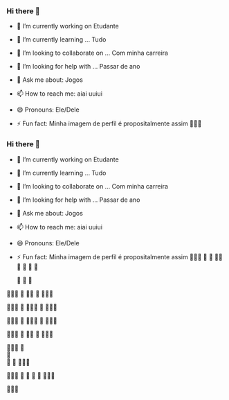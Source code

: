### Hi there 👋


- 🔭 I’m currently working on
Etudante

- 🌱 I’m currently learning ...
Tudo

- 👯 I’m looking to collaborate on ...
Com minha carreira

- 🤔 I’m looking for help with ...
Passar de ano

- 💬 Ask me about:
Jogos

- 📫 How to reach me:
aiai uuiui

- 😄 Pronouns:
Ele/Dele

- ⚡ Fun fact:
Minha imagem de perfil é propositalmente assim
🍑🍑🍑
### Hi there 👋


- 🔭 I’m currently working on
Etudante

- 🌱 I’m currently learning ...
Tudo

- 👯 I’m looking to collaborate on ...
Com minha carreira

- 🤔 I’m looking for help with ...
Passar de ano

- 💬 Ask me about:
Jogos

- 📫 How to reach me:
aiai uuiui

- 😄 Pronouns:
Ele/Dele

- ⚡ Fun fact:
Minha imagem de perfil é propositalmente assim
🍑🍑🍑
🍑	 🍑
🍑🍑🍑
🍑
🍑
🍑

  🍑
🍑	🍑

🍑🍑🍑
🍑
🍑🍑
🍑
🍑🍑🍑

🍑🍑🍑
🍑
🍑🍑🍑
	 🍑
🍑🍑🍑

🍑🍑🍑
🍑
🍑🍑🍑
	 🍑
🍑🍑🍑

🍑🍑🍑
🍑
🍑🍑
🍑
🍑🍑🍑

🍑🍑🍑
🍑	 
🍑	 
🍑	 🍑
🍑🍑🍑

🍑🍑🍑
🍑	 🍑
🍑	 🍑
🍑🍑🍑

🍑🍑🍑